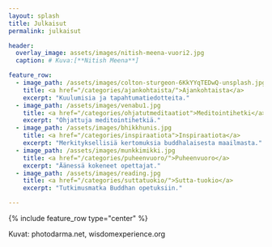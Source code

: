 ```yaml
---
layout: splash
title: Julkaisut
permalink: julkaisut

header:
  overlay_image: assets/images/nitish-meena-vuori2.jpg
  caption: # Kuva:[**Nitish Meena**]

feature_row:
  - image_path: /assets/images/colton-sturgeon-6KkYYqTEDwQ-unsplash.jpg
    title: <a href="/categories/ajankohtaista/">Ajankohtaista</a>
    excerpt: "Kuulumisia ja tapahtumatiedotteita."
  - image_path: /assets/images/venabu1.jpg
    title: <a href="/categories/ohjatutmeditaatiot">Meditointihetki</a>
    excerpt: "Ohjattuja meditointihetkiä."
  - image_path: /assets/images/bhikkhunis.jpg
    title: <a href="/categories/inspiraatiota">Inspiraatiota</a>
    excerpt: "Merkityksellisiä kertomuksia buddhalaisesta maailmasta."
  - image_path: /assets/images/munkkimikki.jpg
    title: <a href="/categories/puheenvuoro/">Puheenvuoro</a>
    excerpt: "Äänessä kokeneet opettajat."
  - image_path: /assets/images/reading.jpg
    title: <a href="/categories/suttatuokio/">Sutta-tuokio</a>
    excerpt: "Tutkimusmatka Buddhan opetuksiin."

---
```


{% include feature_row type="center" %}

Kuvat: photodarma.net, wisdomexperience.org

